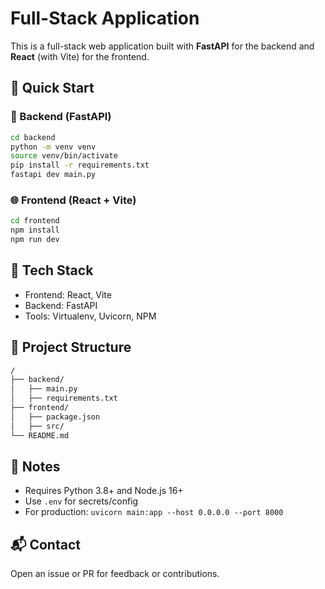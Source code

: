 # Full-Stack Application  
This is a full-stack web application built with **FastAPI** for the backend and **React** (with Vite) for the frontend.  

## 🚀 Quick Start  

### 🔧 Backend (FastAPI)  
```bash
cd backend  
python -m venv venv  
source venv/bin/activate 
pip install -r requirements.txt  
fastapi dev main.py
```  

### 🌐 Frontend (React + Vite)  
```bash
cd frontend
npm install  
npm run dev  
```  

## 🧰 Tech Stack  
- Frontend: React, Vite  
- Backend: FastAPI  
- Tools: Virtualenv, Uvicorn, NPM  

## 📁 Project Structure  
```bash
/  
├── backend/  
│   ├── main.py  
│   ├── requirements.txt  
├── frontend/  
│   ├── package.json  
│   ├── src/  
└── README.md  
```  

## 📝 Notes  
- Requires Python 3.8+ and Node.js 16+  
- Use `.env` for secrets/config  
- For production: `uvicorn main:app --host 0.0.0.0 --port 8000`  

## 📬 Contact  
Open an issue or PR for feedback or contributions.  